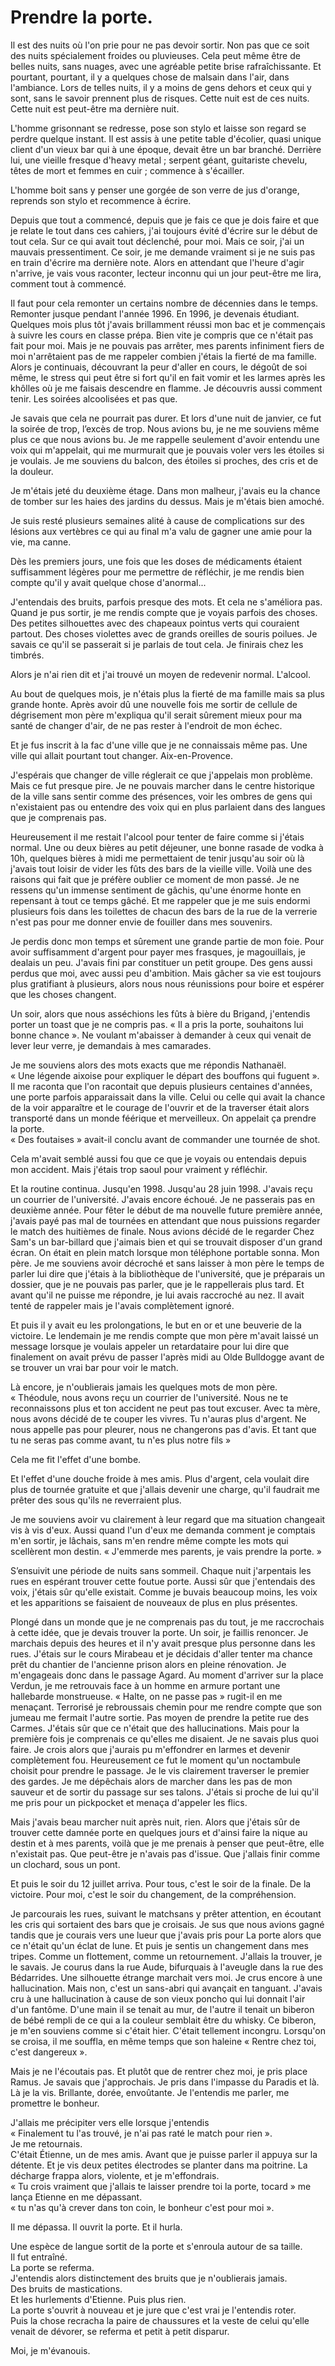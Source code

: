 # Prendre la porte.

Il est des nuits où l'on prie pour ne pas devoir sortir. Non pas que ce soit des nuits spécialement froides ou pluvieuses. Cela peut même être de belles nuits, sans nuages, avec une agréable petite brise rafraîchissante. Et pourtant, pourtant, il y a quelques chose de malsain dans l'air, dans l'ambiance. Lors de telles nuits, il y a moins de gens dehors et ceux qui y sont, sans le savoir prennent plus de risques. Cette nuit est de ces nuits. Cette nuit est peut-être ma dernière nuit.

L'homme grisonnant se redresse, pose son stylo et laisse son regard se perdre quelque instant. Il est assis à une petite table d'écolier, quasi unique client d'un vieux bar qui à une époque, devait être un bar branché. Derrière lui, une vieille fresque d'heavy metal ; serpent géant, guitariste chevelu, têtes de mort et femmes en cuir ; commence à s'écailler.

L'homme boit sans y penser une gorgée de son verre de jus d'orange, reprends son stylo et recommence à écrire.

Depuis que tout a commencé, depuis que je fais ce que je dois faire et que je relate le tout dans ces cahiers, j'ai toujours évité d'écrire sur le début de tout cela. Sur ce qui avait tout déclenché, pour moi. Mais ce soir, j'ai un mauvais pressentiment. Ce soir, je me demande vraiment si je ne suis pas en train d'écrire ma dernière note. Alors en attendant que l'heure d'agir n'arrive, je vais vous raconter, lecteur inconnu qui un jour peut-être me lira, comment tout à commencé.

Il faut pour cela remonter un certains nombre de décennies dans le temps. Remonter jusque pendant l'année 1996. En 1996, je devenais étudiant. Quelques mois plus tôt j'avais brillamment réussi mon bac et je commençais à suivre les cours en classe prépa. Bien vite je compris que ce n'était pas fait pour moi. Mais je ne pouvais pas arrêter, mes parents infiniment fiers de moi n'arrêtaient pas de me rappeler combien j'étais la fierté de ma famille. Alors je continuais, découvrant la peur d'aller en cours, le dégoût de soi même, le stress qui peut être si fort qu'il en fait vomir et les larmes après les khôlles où je me faisais descendre en flamme. Je découvris aussi comment tenir. Les soirées alcoolisées et pas que.

Je savais que cela ne pourrait pas durer. Et lors d'une nuit de janvier, ce fut la soirée de trop, l’excès de trop. Nous avions bu, je ne me souviens même plus ce que nous avions bu. Je me rappelle seulement d'avoir entendu une voix qui m'appelait, qui me murmurait que je pouvais voler vers les étoiles si je voulais. Je me souviens du balcon, des étoiles si proches, des cris et de la douleur.

Je m'étais jeté du deuxième étage. Dans mon malheur, j'avais eu la chance de tomber sur les haies des jardins du dessus. Mais je m'étais bien amoché.

Je suis resté plusieurs semaines alité à cause de complications sur des lésions aux vertèbres ce qui au final m'a valu de gagner une amie pour la vie, ma canne.

Dès les premiers jours, une fois que les doses de médicaments étaient suffisamment légères pour me permettre de réfléchir, je me rendis bien compte qu'il y avait quelque chose d'anormal...

J'entendais des bruits, parfois presque des mots. Et cela ne s'améliora pas. Quand je pus sortir, je me rendis compte que je voyais parfois des choses. Des petites silhouettes avec des chapeaux pointus verts qui couraient partout. Des choses violettes avec de grands oreilles de souris poilues. Je savais ce qu'il se passerait si je parlais de tout cela. Je finirais chez les timbrés.

Alors je n'ai rien dit et j'ai trouvé un moyen de redevenir normal. L'alcool.

Au bout de quelques mois, je n'étais plus la fierté de ma famille mais sa plus grande honte. Après avoir dû une nouvelle fois me sortir de cellule de dégrisement mon père m'expliqua qu'il serait sûrement mieux pour ma santé de changer d'air, de ne pas rester à l'endroit de mon échec.

Et je fus inscrit à la fac d'une ville que je ne connaissais même pas. Une ville qui allait pourtant tout changer. Aix-en-Provence.

J'espérais que changer de ville réglerait ce que j'appelais mon problème. Mais ce fut presque pire. Je ne pouvais marcher dans le centre historique de la ville sans sentir comme des présences, voir les ombres de gens qui n'existaient pas ou entendre des voix qui en plus parlaient dans des langues que je comprenais pas.

Heureusement il me restait l'alcool pour tenter de faire comme si j'étais normal. Une ou deux bières au petit déjeuner, une bonne rasade de vodka à 10h, quelques bières à midi me permettaient de tenir jusqu'au soir où là j'avais tout loisir de vider les fûts des bars de la vieille ville. Voilà une des raisons qui fait que je préfère oublier ce moment de mon passé. Je ne ressens qu'un immense sentiment de gâchis, qu'une énorme honte en repensant à tout ce temps gâché. Et me rappeler que je me suis endormi plusieurs fois dans les toilettes de chacun des bars de la rue de la verrerie n'est pas pour me donner envie de fouiller dans mes souvenirs.

Je perdis donc mon temps et sûrement une grande partie de mon foie. Pour avoir suffisamment d'argent pour payer mes frasques, je magouillais, je dealais un peu. J'avais fini par constituer un petit groupe. Des gens aussi perdus que moi, avec aussi peu d'ambition. Mais gâcher sa vie est toujours plus gratifiant à plusieurs, alors nous nous réunissions pour boire et espérer que les choses changent.

Un soir, alors que nous asséchions les fûts à bière du Brigand, j'entendis porter un toast que je ne compris pas. « Il a pris la porte, souhaitons lui bonne chance ». Ne voulant m'abaisser à demander à ceux qui venait de lever leur verre, je demandais à mes camarades.

Je me souviens alors des mots exacts que me répondis Nathanaël.  
« Une légende aixoise pour expliquer le départ des bouffons qui fuguent ». Il me raconta que l'on racontait que depuis plusieurs centaines d'années, une porte parfois apparaissait dans la ville. Celui ou celle qui avait la chance de la voir apparaître et le courage de l'ouvrir et de la traverser était alors transporté dans un monde féérique et merveilleux. On appelait ça prendre la porte.  
« Des foutaises » avait-il conclu avant de commander une tournée de shot.

Cela m'avait semblé aussi fou que ce que je voyais ou entendais depuis mon accident. Mais j'étais trop saoul pour vraiment y réfléchir.

Et la routine continua. Jusqu'en 1998. Jusqu'au 28 juin 1998. J'avais reçu un courrier de l'université. J'avais encore échoué. Je ne passerais pas en deuxième année. Pour fêter le début de ma nouvelle future première année, j'avais payé pas mal de tournées en attendant que nous puissions regarder le match des huitièmes de finale. Nous avions décidé de le regarder Chez Sam's un bar-billard que j'aimais bien et qui se trouvait disposer d'un grand écran.
On était en plein match lorsque mon téléphone portable sonna. Mon père. Je me souviens avoir décroché et sans laisser à mon père le temps de parler lui dire que j'étais à la bibliothèque de l'université, que je préparais un dossier, que je ne pouvais pas parler, que je le rappellerais plus tard. Et avant qu'il ne puisse me répondre, je lui avais raccroché au nez. Il avait tenté de rappeler mais je l'avais complètement ignoré.

Et puis il y avait eu les prolongations, le but en or et une beuverie de la victoire.
Le lendemain je me rendis compte que mon père m'avait laissé un message lorsque je voulais appeler un retardataire pour lui dire que finalement on avait prévu de passer l'après midi au Olde Bulldogge avant de se trouver un vrai bar pour voir le match.

Là encore, je n'oublierais jamais les quelques mots de mon père.
« Théodule, nous avons reçu un courrier de l'université. Nous ne te reconnaissons plus et ton accident ne peut pas tout excuser. Avec ta mère, nous avons décidé de te couper les vivres. Tu n'auras plus d'argent. Ne nous appelle pas pour pleurer, nous ne changerons pas d'avis. Et tant que tu ne seras pas comme avant, tu n'es plus notre fils »

Cela me fit l'effet d'une bombe.

Et l'effet d'une douche froide à mes amis. Plus d'argent, cela voulait dire plus de tournée gratuite et que j'allais devenir une charge, qu'il faudrait me prêter des sous qu'ils ne reverraient plus.

Je me souviens avoir vu clairement à leur regard que ma situation changeait vis à vis d'eux. Aussi quand l'un d'eux me demanda comment je comptais m'en sortir, je lâchais, sans m'en rendre même compte les mots qui scellèrent mon destin. « J'emmerde mes parents, je vais prendre la porte. »

S’ensuivit une période de nuits sans sommeil. Chaque nuit j'arpentais les rues en espérant trouver cette foutue porte. Aussi sûr que j'entendais des voix, j'étais sûr qu'elle existait. Comme je buvais beaucoup moins, les voix et les apparitions se faisaient de nouveaux de plus en plus présentes.

Plongé dans un monde que je ne comprenais pas du tout, je me raccrochais à cette idée, que je devais trouver la porte. Un soir, je faillis renoncer. Je marchais depuis des heures et il n'y avait presque plus personne dans les rues. J'étais sur le cours Mirabeau et je décidais d'aller tenter ma chance prêt du chantier de l'ancienne prison alors en pleine rénovation. Je m'engageais donc dans le passage Agard. Au moment d'arriver sur la place Verdun, je me retrouvais face à un homme en armure portant une hallebarde monstrueuse.
« Halte, on ne passe pas » rugit-il en me menaçant. Terrorisé je rebroussais chemin pour me rendre compte que son jumeau me fermait l'autre sortie. Pas moyen de prendre la petite rue des Carmes. J'étais sûr que ce n'était que des hallucinations. Mais pour la première fois je comprenais ce qu'elles me disaient. Je ne savais plus quoi faire. Je crois alors que j'aurais pu m'effondrer en larmes et devenir complètement fou. Heureusement ce fut le moment qu'un noctambule choisit pour prendre le passage. Je le vis clairement traverser le premier des gardes. Je me dépêchais alors de marcher dans les pas de mon sauveur et de sortir du passage sur ses talons. J'étais si proche de lui qu'il me pris pour un pickpocket et menaça d'appeler les flics.

Mais j'avais beau marcher nuit après nuit, rien. Alors que j'étais sûr de trouver cette damnée porte en quelques jours et d'ainsi faire la nique au destin et à mes parents, voilà que je me prenais à penser que peut-être, elle n'existait pas. Que peut-être je n'avais pas d'issue. Que j'allais finir comme un clochard, sous un pont.

Et puis le soir du 12 juillet arriva. Pour tous, c'est le soir de la finale. De la victoire. Pour moi, c'est le soir du changement, de la compréhension.

Je parcourais les rues, suivant le matchsans y prêter attention, en écoutant les cris qui sortaient des bars que je croisais.  Je sus que nous avions gagné tandis que je courais vers une lueur que j'avais pris pour La porte alors que ce n'était qu'un éclat de lune. Et puis je sentis un changement dans mes tripes. Comme un flottement, comme un retournement. J'allais la trouver, je le savais. Je courus dans la rue Aude, bifurquais à l'aveugle dans la rue des Bédarrides. Une silhouette étrange marchait vers moi. Je crus encore à une hallucination. Mais non, c'est un sans-abri qui avançait en tanguant. J'avais cru à une hallucination à cause de son vieux poncho qui lui donnait l'air d'un fantôme.  D'une main il se tenait au mur, de l'autre il tenait un biberon de bébé rempli de ce qui a la couleur semblait être du whisky. Ce biberon, je m'en souviens comme si c'était hier. C'était tellement incongru. Lorsqu'on se croisa, il me souffla, en même temps que son haleine « Rentre chez toi, c'est dangereux ».

Mais je ne l'écoutais pas. Et plutôt que de rentrer chez moi, je pris place Ramus. Je savais que j'approchais. Je pris dans l'impasse du Paradis et là. Là je la vis. Brillante, dorée, envoûtante. Je l'entendis me parler, me promettre le bonheur.

J'allais me précipiter vers elle lorsque j'entendis  
« Finalement tu l'as trouvé, je n'ai pas raté le match pour rien ».  
Je me retournais.  
C'était Étienne, un de mes amis. Avant que je puisse parler il appuya sur la détente. Et je vis deux petites électrodes se planter dans ma poitrine. La décharge frappa alors, violente, et je m'effondrais.  
« Tu crois vraiment que j'allais te laisser prendre toi la porte, tocard » me lança Etienne en me dépassant.  
« tu n'as qu'à crever dans ton coin, le bonheur c'est pour moi ».

Il me dépassa. Il ouvrit la porte. Et il hurla.

Une espèce de langue sortit de la porte et s'enroula autour de sa taille.  
Il fut entraîné.  
La porte se referma.  
J'entendis alors distinctement des bruits que je n'oublierais jamais.  
Des bruits de mastications.  
Et les hurlements d'Etienne. Puis plus rien.  
La porte s'ouvrit à nouveau et je jure que c'est vrai je l'entendis roter.  
Puis la chose recracha la paire de chaussures et la veste de celui qu'elle venait de dévorer, se referma et petit à petit disparur.  

Moi, je m'évanouis.
